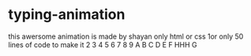 # typing-animation 
this awersome animation is made by shayan 
only html or css
1or only 50 lines of code to make it
2
3
4
5
6
7
8
9
A
B
C
D
E
F
HHH
G

